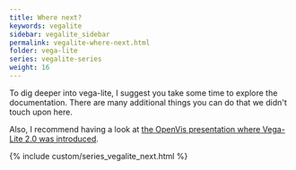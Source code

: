 ```yaml
---
title: Where next?
keywords: vegalite
sidebar: vegalite_sidebar
permalink: vegalite-where-next.html
folder: vega-lite
series: vegalite-series
weight: 16
---
```

To dig deeper into vega-lite, I suggest you take some time to explore the documentation. There are many additional things you can do that we didn't touch upon here.

Also, I recommend having a look at [the OpenVis presentation where Vega-Lite 2.0 was introduced](https://www.youtube.com/watch?v=9uaHRWj04D4).

{% include custom/series_vegalite_next.html %}
